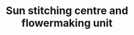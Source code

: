 ---
title: "Sun stitching centre and flowermaking unit"
url: /thiruvananthapuram/sun-stitching-centre-and-flowermaking-unit/
shop: tailor
---